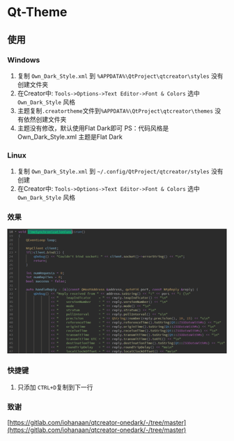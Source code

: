 # Qt-Theme

## 使用
### Windows
1. 复制 `Own_Dark_Style.xml` 到 `%APPDATA%\QtProject\qtcreator\styles`  没有创建文件夹 
2. 在Creator中: `Tools->Options->Text Editor->Font & Colors` 选中 `Own_Dark_Style` 风格
3. 主题复制`.creatortheme`文件到`%APPDATA%\QtProject\qtcreator\themes` 没有依然创建文件夹
4. 主题没有修改，默认使用Flat Dark即可
PS：代码风格是Own_Dark_Style.xml  主题是Flat Dark

### Linux
1. 复制 `Own_Dark_Style.xml` 到 `~/.config/QtProject/qtcreator/styles`  没有创建
2. 在Creator中: `Tools->Options->Text Editor->Font & Colors` 选中 `Own_Dark_Style` 风格

### 效果
![result](/picture/result.png "result")

### 快捷键
1. 只添加 `CTRL+D`复制到下一行

### 致谢
[https://gitlab.com/iohanaan/qtcreator-onedark/-/tree/master](https://gitlab.com/iohanaan/qtcreator-onedark/-/tree/master)


